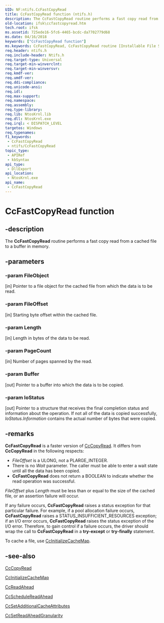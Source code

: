 ```yaml
---
UID: NF:ntifs.CcFastCopyRead
title: CcFastCopyRead function (ntifs.h)
description: The CcFastCopyRead routine performs a fast copy read from a cached file to a buffer in memory.
old-location: ifsk\ccfastcopyread.htm
tech.root: ifsk
ms.assetid: 725ede16-5fc6-4465-bcdc-da7702779d68
ms.date: 04/16/2018
keywords: ["CcFastCopyRead function"]
ms.keywords: CcFastCopyRead, CcFastCopyRead routine [Installable File System Drivers], ccref_7198ef60-5199-4597-9809-ddacc59e6223.xml, ifsk.ccfastcopyread, ntifs/CcFastCopyRead
req.header: ntifs.h
req.include-header: Ntifs.h
req.target-type: Universal
req.target-min-winverclnt: 
req.target-min-winversvr: 
req.kmdf-ver: 
req.umdf-ver: 
req.ddi-compliance: 
req.unicode-ansi: 
req.idl: 
req.max-support: 
req.namespace: 
req.assembly: 
req.type-library: 
req.lib: NtosKrnl.lib
req.dll: NtosKrnl.exe
req.irql: < DISPATCH_LEVEL
targetos: Windows
req.typenames: 
f1_keywords:
 - CcFastCopyRead
 - ntifs/CcFastCopyRead
topic_type:
 - APIRef
 - kbSyntax
api_type:
 - DllExport
api_location:
 - NtosKrnl.exe
api_name:
 - CcFastCopyRead
---
```


# CcFastCopyRead function


## -description

The <b>CcFastCopyRead</b> routine performs a fast copy read from a cached file to a buffer in memory.

## -parameters

### -param FileObject 

[in]
Pointer to a file object for the cached file from which the data is to be read.

### -param FileOffset 

[in]
Starting byte offset within the cached file.

### -param Length 

[in]
Length in bytes of the data to be read.

### -param PageCount 

[in]
Number of pages spanned by the read.

### -param Buffer 

[out]
Pointer to a buffer into which the data is to be copied.

### -param IoStatus 

[out]
Pointer to a structure that receives the final completion status and information about the operation. If not all of the data is copied successfully, <i>IoStatus.Information</i> contains the actual number of bytes that were copied.

## -remarks

<b>CcFastCopyRead</b> is a faster version of <a href="/windows-hardware/drivers/ddi/ntifs/nf-ntifs-cccopyread">CcCopyRead</a>. It differs from <b>CcCopyRead</b> in the following respects:

<ul>
<li>
<i>FileOffset</i> is a ULONG, not a PLARGE_INTEGER.

</li>
<li>
There is no <i>Wait</i> parameter. The caller must be able to enter a wait state until all the data has been copied.

</li>
<li>
<b>CcFastCopyRead</b> does not return a BOOLEAN to indicate whether the read operation was successful.

</li>
</ul>
<i>FileOffset</i> plus <i>Length</i> must be less than or equal to the size of the cached file, or an assertion failure will occur.

If any failure occurs, <b>CcFastCopyRead</b> raises a status exception for that particular failure. For example, if a pool allocation failure occurs, <b>CcFastCopyRead</b> raises a STATUS_INSUFFICIENT_RESOURCES exception; if an I/O error occurs, <b>CcFastCopyRead</b> raises the status exception of the I/O error. Therefore, to gain control if a failure occurs, the driver should wrap the call to <b>CcFastCopyRead</b> in a <b>try-except</b> or <b>try-finally</b> statement.

To cache a file, use <a href="/windows-hardware/drivers/ddi/ntifs/nf-ntifs-ccinitializecachemap">CcInitializeCacheMap</a>.

## -see-also

<a href="/windows-hardware/drivers/ddi/ntifs/nf-ntifs-cccopyread">CcCopyRead</a>



<a href="/windows-hardware/drivers/ddi/ntifs/nf-ntifs-ccinitializecachemap">CcInitializeCacheMap</a>



<a href="/previous-versions/ff539191(v=vs.85)">CcReadAhead</a>



<a href="/windows-hardware/drivers/ddi/ntifs/nf-ntifs-ccschedulereadahead">CcScheduleReadAhead</a>



<a href="/windows-hardware/drivers/ddi/ntifs/nf-ntifs-ccsetadditionalcacheattributes">CcSetAdditionalCacheAttributes</a>



<a href="/windows-hardware/drivers/ddi/ntifs/nf-ntifs-ccsetreadaheadgranularity">CcSetReadAheadGranularity</a>